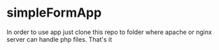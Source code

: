 # simpleFormApp

In order to use app just clone this repo to folder where apache or nginx server can handle php files.
That's it
